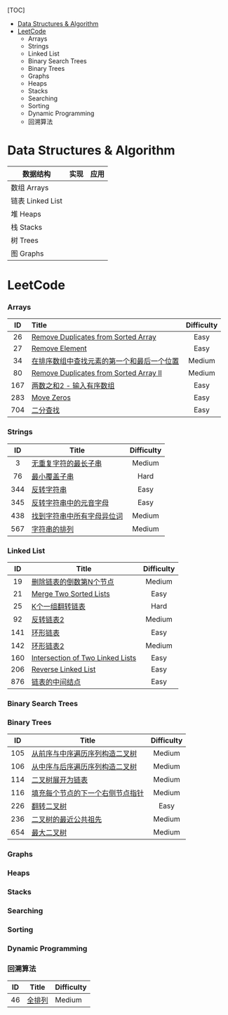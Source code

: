 [TOC]
- [Data Structures & Algorithm](#data-structures--algorithm)
- [LeetCode](#leetcode)
    - [<a name="arrays">Arrays</a>](#arrays)
    - [<a name="strings">Strings</a>](#strings)
    - [<a name="linkedlist">Linked List</a>](#linked-list)
    - [<a name="bst">Binary Search Trees</a>](#binary-search-trees)
    - [<a name="bt">Binary Trees</a>](#binary-trees)
    - [<a name="graphs">Graphs</a>](#graphs)
    - [<a name="heaps">Heaps</a>](#heaps)
    - [<a name="stacks">Stacks</a>](#stacks)
    - [<a name="searching">Searching</a>](#searching)
    - [<a name="sorting">Sorting</a>](#sorting)
    - [<a name="dynamic">Dynamic Programming</a>](#dynamic-programming)
    - [<a name="dfs">回溯算法</a>](#回溯算法)
# Data Structures & Algorithm

| 数据结构         | 实现 | 应用 |
| ---------------- | ---- | ---- |
| 数组 Arrays      |      |      |
| 链表 Linked List |      |      |
| 堆 Heaps         |      |      |
| 栈 Stacks        |      |      |
| 树 Trees         |      |      |
| 图 Graphs        |      |      |







# LeetCode

### <a name="arrays">Arrays</a>

|  ID  | Title                                                   | Difficulty |
| :--: | :------------------------------------------------------ | :--------: |
|  26  | [Remove Duplicates from Sorted Array](src/26.md)        |    Easy    |
|  27  | [Remove Element](src/27.md)                             |    Easy    |
|  34  | [在排序数组中查找元素的第一个和最后一个位置](src/34.md) |   Medium   |
|  80  | [Remove Duplicates from Sorted Array II](src/80.md)     |   Medium   |
| 167  | [两数之和2 - 输入有序数组](src/167.md)                  |    Easy    |
| 283  | [Move Zeros](src/283.md)                                |    Easy    |
| 704  | [二分查找](src/704.md)                                  |    Easy    |

### <a name="strings">Strings</a>

|  ID  | Title                                    | Difficulty |
| :--: | ---------------------------------------- | :--------: |
|  3   | [无重复字符的最长子串](src/3.md)         |   Medium   |
|  76  | [最小覆盖子串](src/76.md)                |    Hard    |
| 344  | [反转字符串](src/344.md)                 |    Easy    |
| 345  | [反转字符串中的元音字母](src/345.md)     |    Easy    |
| 438  | [找到字符串中所有字母异位词](src/438.md) |   Medium   |
| 567  | [字符串的排列](src/567.md)               |   Medium   |



### <a name="linkedlist">Linked List</a>

|  ID  | Title                                          | Difficulty |
| :--: | ---------------------------------------------- | :--------: |
|  19  | [删除链表的倒数第N个节点](src/19.md)           |   Medium   |
|  21  | [Merge Two Sorted Lists](src/21md)             |    Easy    |
|  25  | [K个一组翻转链表](src/25.md)                   |    Hard    |
|  92  | [反转链表2](src/92.md)                         |   Medium   |
| 141  | [环形链表](src/141.md)                         |    Easy    |
| 142  | [环形链表2](src/142.md)                        |   Medium   |
| 160  | [Intersection of Two Linked Lists](src/160.md) |    Easy    |
| 206  | [Reverse Linked List](src/206.md)              |    Easy    |
| 876  | [链表的中间结点](src/876.md)                   |    Easy    |



### <a name="bst">Binary Search Trees</a>

### <a name="bt">Binary Trees</a>

|  ID  | Title                                          | Difficulty |
| :--: | ---------------------------------------------- | :--------: |
| 105  | [从前序与中序遍历序列构造二叉树](src/105.md)   |   Medium   |
| 106  | [从中序与后序遍历序列构造二叉树](src/106.md)   |   Medium   |
| 114  | [二叉树展开为链表](src/114.md)                 |   Medium   |
| 116  | [填充每个节点的下一个右侧节点指针](src/116.md) |   Medium   |
| 226  | [翻转二叉树](src/226.md)                       |    Easy    |
| 236  | [二叉树的最近公共祖先](src/236.md)             |   Medium   |
| 654  | [最大二叉树](src/654.md)                       |   Medium   |



### <a name="graphs">Graphs</a>

### <a name="heaps">Heaps</a>

### <a name="stacks">Stacks</a>

### <a name="searching">Searching</a>

### <a name="sorting">Sorting</a>

### <a name="dynamic">Dynamic Programming</a>

### <a name="dfs">回溯算法</a>

| ID   | Title               | Difficulty |
| ---- | ------------------- | ---------- |
| 46   | [全排列](src/46.md) | Medium     |

